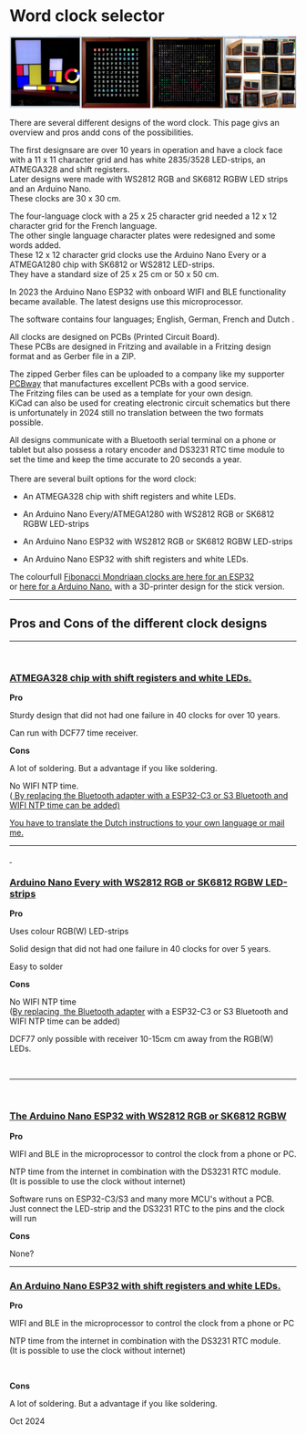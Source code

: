 
<h1 class="auto-style3">Word clock selector</h1>
<p>
<a href="https://github.com/ednieuw">
<img alt="Word clocks" longdesc="Word clocks" src="SelectorPics/Wordclock.jpg" ></a></p>
<p>There are several different designs of the word clock. This page givs an overview and pros andd cons of the possibilities.

The first designsare are over 10 years in operation and have a clock face with a 11 x 11 character grid and has white 2835/3528 LED-strips, an ATMEGA328 and shift registers.<br>
Later designs were made with WS2812 RGB and SK6812 RGBW LED strips and an Arduino Nano.<br>These clocks are 30 x 30 cm.

The four-language clock with a 25 x 25 character grid needed a 12 x 12 character grid for the French language.<br> 
The other single language character plates were redesigned and some words added. <br>
These 12 x 12 character grid clocks use the Arduino Nano Every or a ATMEGA1280 chip with SK6812 or WS2812 LED-strips.<br>
They have a standard size of 25 x 25 cm or 50 x 50 cm.

In 2023 the Arduino Nano ESP32 with onboard WIFI and BLE functionality became available. The latest designs use this microprocessor. 

The software contains four languages; English, German, French and Dutch .<br>
<p>
All clocks are designed on PCBs (Printed Circuit Board). <br>
These PCBs are designed in Fritzing and available in a Fritzing design format and as Gerber file in a ZIP.
	
The zipped Gerber files can be uploaded to a company like my supporter [PCBway](https://PCBWay.com) that manufactures excellent PCBs with a good service.<br>
The Fritzing files can be used as a template for your own design.<br>
KiCad can also be used for creating electronic circuit schematics but there is unfortunately in 2024 still no translation between the two formats possible.</p>
<p>
All designs communicate with a Bluetooth serial terminal on a phone or tablet but also possess a rotary encoder and DS3231 RTC time module to set the time and keep the time accurate to 20 seconds a year.<br><br>
There are several built options for the word clock:</p>
<ul>
	<li>
	<p>An ATMEGA328 chip with shift registers and white 
	LEDs.</p>
	</li>
	<li>
	<p>An Arduino Nano Every/ATMEGA1280 with WS2812 RGB or SK6812 RGBW 
	LED-strips</p>
	</li>
	<li>
	<p>An Arduino Nano ESP32 with WS2812 RGB or SK6812 RGBW 
	LED-strips</p>
	</li>
	<li>
	<p>An Arduino Nano ESP32 with shift registers and white 
	LEDs.<br></p>
	</li>
</ul>

The colourfull [Fibonacci Mondriaan clocks are here for an ESP32](https://github.com/ednieuw/Fibonacci-ESP32-C3-S3-Clock)<br>
or [here for a Arduino Nano.](https://github.com/ednieuw/Fibonacci-Vierkantekokerklok) with a 3D-printer design for the stick version.

<hr><H2>Pros and Cons of the different clock designs</H2>
<hr><br>
<H3><a href="https://github.com/ednieuw/Woordklok-witte-LEDs">ATMEGA328 chip with shift registers and white LEDs.</a></H3>
<p><strong>Pro</strong></p>
<p>Sturdy design that did not had one failure in 40 clocks for over 10 years.</p>
<p>Can run with DCF77 time receiver.</p>
<p><strong>Cons</strong></p>
<p>A lot of soldering. But a advantage if you like soldering.</p>
<p>No WIFI NTP time. <br>(<a href="https://github.com/ednieuw/ESP32SerialNTP-BLE-Clock">
By replacing the Bluetooth adapter with a ESP32-C3 or S3 Bluetooth and WIFI NTP time can be added)

You have to translate the Dutch instructions to your own language or mail me.

<hr>
<p>&nbsp;</p>
<H3><a href="https://github.com/ednieuw/Word-Colour-Clock-SK6812-WS2812">Arduino Nano Every with WS2812 RGB or SK6812 RGBW LED-strips</a></H3>
<p><strong>Pro</strong></p>
<p>Uses colour RGB(W) LED-strips</p>
<p>Solid design that did not had one failure in 40 clocks for over 5 years.</p>
<p>Easy to solder</p>
<p><strong>Cons</strong></p>
<p>No WIFI NTP time<br>(<a href="https://github.com/ednieuw/ESP32SerialNTP-BLE-Clock">By 
replacing&nbsp; the Bluetooth adapter</a> with a ESP32-C3 or S3 Bluetooth and 
WIFI NTP time can be added) </p>
<p>DCF77 only possible with receiver 10-15cm cm away from the RGB(W) LEDs.</p>
<p>&nbsp;</p>
<hr>
<p>&nbsp;</p>
<H3><a href="https://github.com/ednieuw/Arduino-ESP32-Nano-Wordclock">The Arduino Nano ESP32 with WS2812 RGB or SK6812 RGBW</a> </H3>
<p><strong>Pro</strong></p>
<p>WIFI and BLE in the microprocessor to control the clock from a phone or PC.</p>
<p>NTP time from the internet in combination with the DS3231 RTC module.<br>(It 
is possible to use the clock without internet) </p>
<p>Software runs on ESP32-C3/S3 and many more MCU's without a PCB.<br>
Just connect the LED-strip and the DS3231 RTC to the pins and the clock will run<br></p>
<p><strong>Cons</strong></p>
<p>None?</p>

<hr>

<H3><a href="https://github.com/ednieuw/ESP32ShiftregisterBWclock">An Arduino Nano ESP32 with shift registers and white LEDs.</a></H3>
<p><strong>Pro</strong></p>
<p>WIFI and BLE in the microprocessor to control the clock from a phone or PC</p>
<p>NTP time from the internet in combination with the DS3231 RTC module.<br>(It 
is possible to use the clock without internet) </p>
<p>&nbsp;</p>
<p><strong>Cons</strong></p>
<p>A lot of soldering. But a advantage if you like soldering.</p>

<p>Oct 2024</p>


